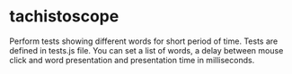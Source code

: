 # tachistoscope

Perform tests showing different words for short period of time. Tests are defined in tests.js file. You can set a list of words, a delay between mouse click and word presentation and presentation time in milliseconds.
